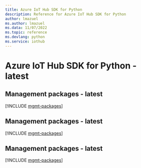 ```yaml
---
title: Azure IoT Hub SDK for Python
description: Reference for Azure IoT Hub SDK for Python
author: lmazuel
ms.author: lmazuel
ms.data: 11/07/2022
ms.topic: reference
ms.devlang: python
ms.service: iothub
---
```

# Azure IoT Hub SDK for Python - latest

## Management packages - latest
[!INCLUDE [mgmt-packages](iot-hub-mgmt-index.md)]
## Management packages - latest
[!INCLUDE [mgmt-packages](iot-hub-mgmt-index.md)]
## Management packages - latest
[!INCLUDE [mgmt-packages](iot-hub-mgmt-index.md)]